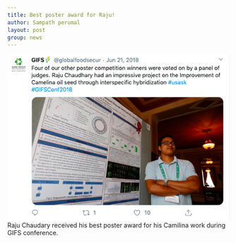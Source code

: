 ```yaml
---
title: Best poster award for Raju!
author: Sampath perumal
layout: post
group: news
---
```

 <img src="/static/img/news/tweet_GIFS_Raju_best_poster.png" alt="GridION Joins!">
 Raju Chaudary received his best poster award for his Camilina work during GIFS conference.

